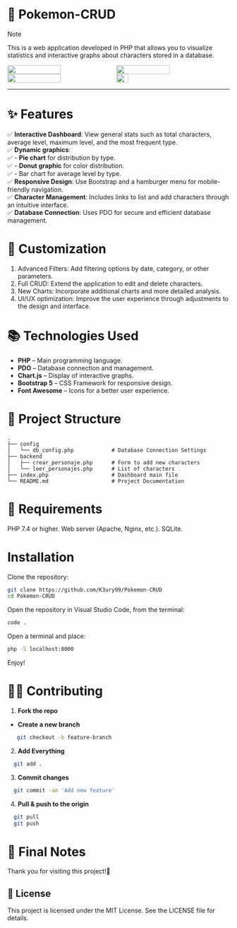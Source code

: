 # 🚀 Pokemon-CRUD
>[!NOTE]
>This is a web application developed in PHP that allows you to visualize statistics and interactive graphs about characters stored in a database.

<div style="display: flex;">
  <img src="https://github.com/user-attachments/assets/7f87f170-cdfd-4b06-bf90-55f81abbefd4" width="49%"></img>   
  <img src="https://github.com/user-attachments/assets/e2a3f66d-b2a8-4489-a034-477975c86c60" width="49%"></img> 
</div>
<div style="display: flex;">
  <img src="https://github.com/user-attachments/assets/5a6a21cf-d1e6-4f5b-8b8d-c948c2c59fa2" width="49%"></img>   
  <img src="https://github.com/user-attachments/assets/9676bc63-4066-46bc-acfd-9e39ffa01b18" width="23%"></img> 
</div>

--- 

# ✨ Features

✅ **Interactive Dashboard**: View general stats such as total characters, average level, maximum level, and the most frequent type.  
✅ **Dynamic graphics**:  
✅   - **Pie chart** for distribution by type.  
✅   - **Donut graphic** for color distribution.  
✅   - Bar chart for average level by type.  
✅ **Responsive Design**: Use Bootstrap and a hamburger menu for mobile-friendly navigation.  
✅ **Character Management**: Includes links to list and add characters through an intuitive interface.  
✅ **Database Connection**: Uses PDO for secure and efficient database management.  

# 🍷 Customization

1. Advanced Filters: Add filtering options by date, category, or other parameters.  
2. Full CRUD: Extend the application to edit and delete characters.  
3. New Charts: Incorporate additional charts and more detailed analysis.  
4. UI/UX optimization: Improve the user experience through adjustments to the design and interface.
   
# 📚 Technologies Used

- **PHP** – Main programming language.
- **PDO** – Database connection and management.
- **Chart.js** – Display of interactive graphs.
- **Bootstrap 5** – CSS Framework for responsive design.
- **Font Awesome** – Icons for a better user experience.

# 🌋 Project Structure

```plaintext
.
├── config
│   └── db_config.php            # Database Connection Settings
├── backend
│   ├── crear_personaje.php      # Form to add new characters
│   └── leer_personajes.php      # List of characters
├── index.php                    # Dashboard main file
└── README.md                    # Project Documentation
```

# 🎈 Requirements

PHP 7.4 or higher.
Web server (Apache, Nginx, etc.).
SQLite.

# Installation
Clone the repository:

```Bash
git clone https://github.com/K3ury99/Pokemon-CRUD
cd Pokemon-CRUD
```

Open the repository in Visual Studio Code, from the terminal:
```Bash
code .
```

Open a terminal and place:
```Bash
php -S localhost:8000
```
Enjoy!

# 🐱‍👤 Contributing
1. **Fork the repo**
- **Create a new branch**
   
```bash
   git checkout -b feature-branch
```
2. **Add Everything**
```bash
  git add .
```
3. **Commit changes**
```bash
  git commit -am 'Add new feature'
```
4. **Pull & push to the origin**
```bash
  git pull
  git push
```

# 🌠 Final Notes
Thank you for visiting this project!🌌

## 📔 License
This project is licensed under the MIT License. See the LICENSE file for details.
